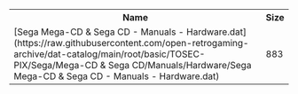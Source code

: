 <table>
<tr><th>Name</th><th>Size</th></tr>
<tr><td>
[Sega Mega-CD & Sega CD - Manuals - Hardware.dat](https://raw.githubusercontent.com/open-retrogaming-archive/dat-catalog/main/root/basic/TOSEC-PIX/Sega/Mega-CD & Sega CD/Manuals/Hardware/Sega Mega-CD & Sega CD - Manuals - Hardware.dat)
</td><td>883</td></tr>
</table>
